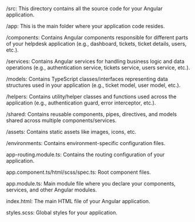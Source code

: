 /src: This directory contains all the source code for your Angular application.

/app: This is the main folder where your application code resides.

/components: Contains Angular components responsible for different parts of your helpdesk application (e.g., dashboard, tickets, ticket details, users, etc.).

/services: Contains Angular services for handling business logic and data operations (e.g., authentication service, tickets service, users service, etc.).

/models: Contains TypeScript classes/interfaces representing data structures used in your application (e.g., ticket model, user model, etc.).

/helpers: Contains utility/helper classes and functions used across the application (e.g., authentication guard, error interceptor, etc.).

/shared: Contains reusable components, pipes, directives, and models shared across multiple components/services.

/assets: Contains static assets like images, icons, etc.

/environments: Contains environment-specific configuration files.

app-routing.module.ts: Contains the routing configuration of your application.

app.component.ts/html/scss/spec.ts: Root component files.

app.module.ts: Main module file where you declare your components, services, and other Angular modules.

index.html: The main HTML file of your Angular application.

styles.scss: Global styles for your application.